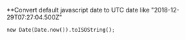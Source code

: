 **Convert default javascript date to UTC date like "2018-12-29T07:27:04.500Z"
```
new Date(Date.now()).toISOString();
```
